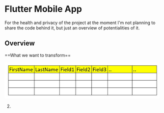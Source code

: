 # Flutter Mobile App

For the health and privacy of the project at the moment I'm not planning to share the code behind it, but just an overview of potentialities of it.

## Overview

==What we want to transform==

![1](/images/1.jpg "1")

2. 
